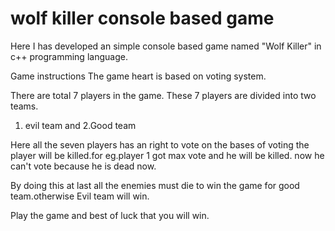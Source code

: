 # wolf killer console based game
Here I has developed an simple console based game named "Wolf Killer" in c++ programming language.

Game instructions
The game heart is based on voting system.

There are total 7 players in the game.
These 7 players are  divided into two teams.
1. evil team and 2.Good team

Here all the seven players has an right to vote on the bases of voting the player will be killed.for eg.player 1 got max vote and
he will be killed. now he can't vote because he is dead now.

By doing this at last all the enemies must die to win the game for good team.otherwise Evil team will win.

Play the game and best of luck that you will win.
